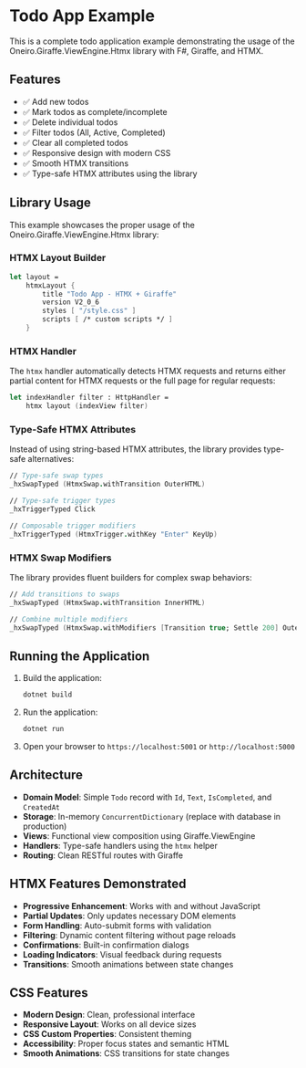 # Todo App Example

This is a complete todo application example demonstrating the usage of the Oneiro.Giraffe.ViewEngine.Htmx library with F#, Giraffe, and HTMX.

## Features

- ✅ Add new todos
- ✅ Mark todos as complete/incomplete
- ✅ Delete individual todos
- ✅ Filter todos (All, Active, Completed)
- ✅ Clear all completed todos
- ✅ Responsive design with modern CSS
- ✅ Smooth HTMX transitions
- ✅ Type-safe HTMX attributes using the library

## Library Usage

This example showcases the proper usage of the Oneiro.Giraffe.ViewEngine.Htmx library:

### HTMX Layout Builder

```fsharp
let layout =
    htmxLayout {
        title "Todo App - HTMX + Giraffe"
        version V2_0_6
        styles [ "/style.css" ]
        scripts [ /* custom scripts */ ]
    }
```

### HTMX Handler

The `htmx` handler automatically detects HTMX requests and returns either partial content for HTMX requests or the full page for regular requests:

```fsharp
let indexHandler filter : HttpHandler =
    htmx layout (indexView filter)
```

### Type-Safe HTMX Attributes

Instead of using string-based HTMX attributes, the library provides type-safe alternatives:

```fsharp
// Type-safe swap types
_hxSwapTyped (HtmxSwap.withTransition OuterHTML)

// Type-safe trigger types
_hxTriggerTyped Click

// Composable trigger modifiers
_hxTriggerTyped (HtmxTrigger.withKey "Enter" KeyUp)
```

### HTMX Swap Modifiers

The library provides fluent builders for complex swap behaviors:

```fsharp
// Add transitions to swaps
_hxSwapTyped (HtmxSwap.withTransition InnerHTML)

// Combine multiple modifiers
_hxSwapTyped (HtmxSwap.withModifiers [Transition true; Settle 200] OuterHTML)
```

## Running the Application

1. Build the application:
   ```bash
   dotnet build
   ```

2. Run the application:
   ```bash
   dotnet run
   ```

3. Open your browser to `https://localhost:5001` or `http://localhost:5000`

## Architecture

- **Domain Model**: Simple `Todo` record with `Id`, `Text`, `IsCompleted`, and `CreatedAt`
- **Storage**: In-memory `ConcurrentDictionary` (replace with database in production)
- **Views**: Functional view composition using Giraffe.ViewEngine
- **Handlers**: Type-safe handlers using the `htmx` helper
- **Routing**: Clean RESTful routes with Giraffe

## HTMX Features Demonstrated

- **Progressive Enhancement**: Works with and without JavaScript
- **Partial Updates**: Only updates necessary DOM elements
- **Form Handling**: Auto-submit forms with validation
- **Filtering**: Dynamic content filtering without page reloads
- **Confirmations**: Built-in confirmation dialogs
- **Loading Indicators**: Visual feedback during requests
- **Transitions**: Smooth animations between state changes

## CSS Features

- **Modern Design**: Clean, professional interface
- **Responsive Layout**: Works on all device sizes
- **CSS Custom Properties**: Consistent theming
- **Accessibility**: Proper focus states and semantic HTML
- **Smooth Animations**: CSS transitions for state changes
